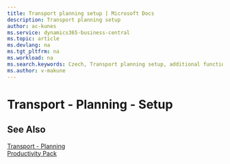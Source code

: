 ```yaml
---
title: Transport planning setup | Microsoft Docs
description: Transport planning setup
author: ac-kunes
ms.service: dynamics365-business-central
ms.topic: article
ms.devlang: na
ms.tgt_pltfrm: na
ms.workload: na
ms.search.keywords: Czech, Transport planning setup, additional functions
ms.author: v-makune
---
```

# Transport - Planning - Setup

## See Also

[Transport - Planning](ac-transport-planning.md)  
[Productivity Pack](ac-productivity-pack.md)
